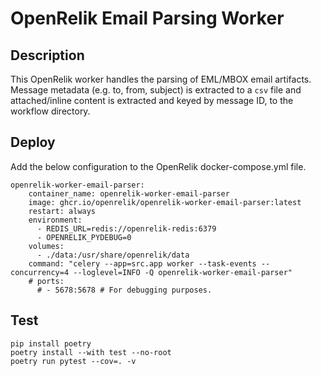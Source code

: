 # OpenRelik Email Parsing Worker
## Description
This OpenRelik worker handles the parsing of EML/MBOX email artifacts.
Message metadata (e.g. to, from, subject) is extracted to a `csv` file
and attached/inline content is extracted and keyed by message ID, to the 
workflow directory.

## Deploy
Add the below configuration to the OpenRelik docker-compose.yml file.

```
openrelik-worker-email-parser:
    container_name: openrelik-worker-email-parser
    image: ghcr.io/openrelik/openrelik-worker-email-parser:latest
    restart: always
    environment:
      - REDIS_URL=redis://openrelik-redis:6379
      - OPENRELIK_PYDEBUG=0
    volumes:
      - ./data:/usr/share/openrelik/data
    command: "celery --app=src.app worker --task-events --concurrency=4 --loglevel=INFO -Q openrelik-worker-email-parser"
    # ports:
      # - 5678:5678 # For debugging purposes.
```

## Test
```
pip install poetry
poetry install --with test --no-root
poetry run pytest --cov=. -v
```
